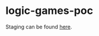 # logic-games-poc

Staging can be found [here](https://sites.google.com/view/logic-games-poc-staging).
